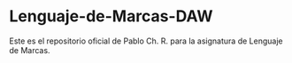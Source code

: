 # Lenguaje-de-Marcas-DAW
Este es el repositorio oficial de Pablo Ch. R. para la asignatura de Lenguaje de Marcas.